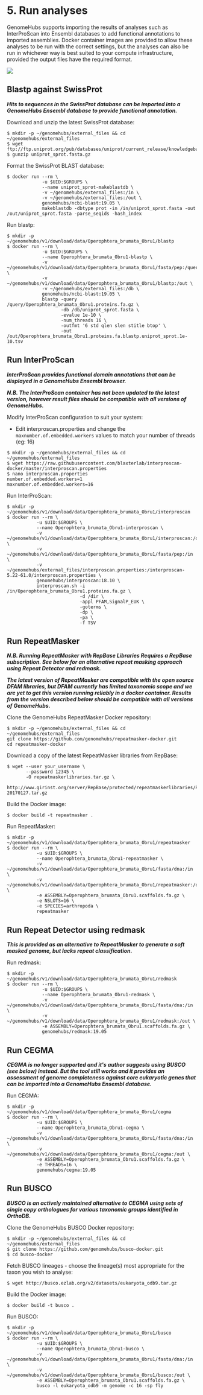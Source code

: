 # 5. Run analyses

GenomeHubs supports importing the results of analyses such as InterProScan into Ensembl databases to add functional annotations to imported assemblies. Docker container images are provided to allow these analyses to be run with the correct settings, but the analyses can also be run in whichever way is best suited to your compute infrastructure, provided the output files have the required format.

![](../.gitbook/assets/GenomeHubs%20analysis.png)

## Blastp against SwissProt

_**Hits to sequences in the SwissProt database can be imported into a GenomeHubs Ensembl database to provide functional annotation.**_

Download and unzip the latest SwissProt database:

```text
$ mkdir -p ~/genomehubs/external_files && cd ~/genomehubs/external_files
$ wget ftp://ftp.uniprot.org/pub/databases/uniprot/current_release/knowledgebase/complete/uniprot_sprot.fasta.gz
$ gunzip uniprot_sprot.fasta.gz
```

Format the SwissProt BLAST database:

```text
$ docker run --rm \
             -u $UID:$GROUPS \
             --name uniprot_sprot-makeblastdb \
             -v ~/genomehubs/external_files:/in \
             -v ~/genomehubs/external_files:/out \
             genomehubs/ncbi-blast:19.05 \
             makeblastdb -dbtype prot -in /in/uniprot_sprot.fasta -out /out/uniprot_sprot.fasta -parse_seqids -hash_index
```

Run blastp:

```text
$ mkdir -p ~/genomehubs/v1/download/data/Operophtera_brumata_Obru1/blastp
$ docker run --rm \
             -u $UID:$GROUPS \
             --name Operophtera_brumata_Obru1-blastp \
             -v ~/genomehubs/v1/download/data/Operophtera_brumata_Obru1/fasta/pep:/query \
             -v ~/genomehubs/v1/download/data/Operophtera_brumata_Obru1/blastp:/out \
             -v ~/genomehubs/external_files:/db \
             genomehubs/ncbi-blast:19.05 \
             blastp -query /query/Operophtera_brumata_Obru1.proteins.fa.gz \
                    -db /db/uniprot_sprot.fasta \
                    -evalue 1e-10 \
                    -num_threads 16 \
                    -outfmt '6 std qlen slen stitle btop' \
                    -out /out/Operophtera_brumata_Obru1.proteins.fa.blastp.uniprot_sprot.1e-10.tsv
```

## Run InterProScan

_**InterProScan provides functional domain annotations that can be displayed in a GenomeHubs Ensembl browser.**_

_**N.B. The InterProScan container has not been updated to the latest version, however result files should be compatible with all versions of GenomeHubs.**_

Modify InterProScan configuration to suit your system:

* Edit interproscan.properties and change the `maxnumber.of.embedded.workers` values to match your number of threads \(eg: 16\)

```text
$ mkdir -p ~/genomehubs/external_files && cd ~/genomehubs/external_files
$ wget https://raw.githubusercontent.com/blaxterlab/interproscan-docker/master/interproscan.properties
$ nano interproscan.properties
number.of.embedded.workers=1
maxnumber.of.embedded.workers=16
```

Run InterProScan:

```text
$ mkdir -p ~/genomehubs/v1/download/data/Operophtera_brumata_Obru1/interproscan
$ docker run --rm \
           -u $UID:$GROUPS \
           --name Operophtera_brumata_Obru1-interproscan \
           -v ~/genomehubs/v1/download/data/Operophtera_brumata_Obru1/interproscan:/dir \
           -v ~/genomehubs/v1/download/data/Operophtera_brumata_Obru1/fasta/pep:/in \
           -v ~/genomehubs/external_files/interproscan.properties:/interproscan-5.22-61.0/interproscan.properties \
           genomehubs/interproscan:18.10 \
           interproscan.sh -i /in/Operophtera_brumata_Obru1.proteins.fa.gz \
                           -d /dir \
                           -appl PFAM,SignalP_EUK \
                           -goterms \
                           -dp \
                           -pa \
                           -f TSV
```

## Run RepeatMasker

_**N.B. Running RepeatMasker with RepBase Libraries Requires a RepBase subscription. See below for an alternative repeat masking approach using Repeat Detector and redmask.**_

_**The latest version of RepeatMasker are compatible with the open source DFAM libraries, but DFAM currently has limited taxonomic scope and we are yet to get this version running reliably in a docker container. Results from the version described below should be compatible with all versions of GenomeHubs.**_

Clone the GenomeHubs RepeatMasker Docker repository:

```text
$ mkdir -p ~/genomehubs/external_files && cd ~/genomehubs/external_files
git clone https://github.com/genomehubs/repeatmasker-docker.git
cd repeatmasker-docker
```

Download a copy of the latest RepeatMasker libraries from RepBase:

```text
$ wget --user your_username \
       --password 12345 \
       -O repeatmaskerlibraries.tar.gz \
       http://www.girinst.org/server/RepBase/protected/repeatmaskerlibraries/RepBaseRepeatMaskerEdition-20170127.tar.gz
```

Build the Docker image:

```text
$ docker build -t repeatmasker .
```

Run RepeatMasker:

```text
$ mkdir -p ~/genomehubs/v1/download/data/Operophtera_brumata_Obru1/repeatmasker
$ docker run --rm \
           -u $UID:$GROUPS \
           --name Operophtera_brumata_Obru1-repeatmasker \
           -v ~/genomehubs/v1/download/data/Operophtera_brumata_Obru1/fasta/dna:/in \
           -v ~/genomehubs/v1/download/data/Operophtera_brumata_Obru1/repeatmasker:/out \
           -e ASSEMBLY=Operophtera_brumata_Obru1.scaffolds.fa.gz \
           -e NSLOTS=16 \
           -e SPECIES=arthropoda \
           repeatmasker
```

## Run Repeat Detector using redmask

_**This is provided as an alternative to RepeatMasker to generate a soft masked genome, but lacks repeat classification.**_

Run redmask:

```text
$ mkdir -p ~/genomehubs/v1/download/data/Operophtera_brumata_Obru1/redmask
$ docker run --rm \
             -u $UID:$GROUPS \
             --name Operophtera_brumata_Obru1-redmask \
             -v ~/genomehubs/v1/download/data/Operophtera_brumata_Obru1/fasta/dna:/in \
             -v ~/genomehubs/v1/download/data/Operophtera_brumata_Obru1/redmask:/out \
             -e ASSEMBLY=Operophtera_brumata_Obru1.scaffolds.fa.gz \
             genomehubs/redmask:19.05
```

## Run CEGMA

_**CEGMA is no longer supported and it's author suggests using BUSCO \(see below\) instead. But the tool still works and it provides an assessment of genome completeness against core eukaryotic genes that can be imported into a GenomeHubs Ensembl database.**_

Run CEGMA:

```text
$ mkdir -p ~/genomehubs/v1/download/data/Operophtera_brumata_Obru1/cegma
$ docker run --rm \
           -u $UID:$GROUPS \
           --name Operophtera_brumata_Obru1-cegma \
           -v ~/genomehubs/v1/download/data/Operophtera_brumata_Obru1/fasta/dna:/in \
           -v ~/genomehubs/v1/download/data/Operophtera_brumata_Obru1/cegma:/out \
           -e ASSEMBLY=Operophtera_brumata_Obru1.scaffolds.fa.gz \
           -e THREADS=16 \
           genomehubs/cegma:19.05
```

## Run BUSCO

_**BUSCO is an actively maintained alternative to CEGMA using sets of single copy orthologues for various taxonomic groups identified in OrthoDB.**_

Clone the GenomeHubs BUSCO Docker repository:

```text
$ mkdir -p ~/genomehubs/external_files && cd ~/genomehubs/external_files
$ git clone https://github.com/genomehubs/busco-docker.git
$ cd busco-docker
```

Fetch BUSCO lineages - choose the lineage\(s\) most appropriate for the taxon you wish to analyse:

```text
$ wget http://busco.ezlab.org/v2/datasets/eukaryota_odb9.tar.gz
```

Build the Docker image:

```text
$ docker build -t busco .
```

Run BUSCO:

```text
$ mkdir -p ~/genomehubs/v1/download/data/Operophtera_brumata_Obru1/busco
$ docker run --rm \
           -u $UID:$GROUPS \
           --name Operophtera_brumata_Obru1-busco \
           -v ~/genomehubs/v1/download/data/Operophtera_brumata_Obru1/fasta/dna:/in \
           -v ~/genomehubs/v1/download/data/Operophtera_brumata_Obru1/busco:/out \
           -e ASSEMBLY=Operophtera_brumata_Obru1.scaffolds.fa.gz \
           busco -l eukaryota_odb9 -m genome -c 16 -sp fly
```

